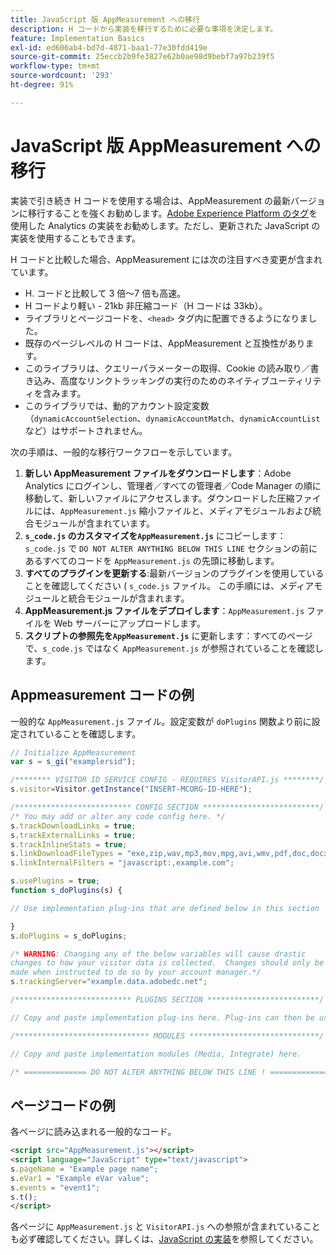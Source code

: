 ```yaml
---
title: JavaScript 版 AppMeasurement への移行
description: H コードから実装を移行するために必要な事項を決定します。
feature: Implementation Basics
exl-id: ed606ab4-bd7d-4871-baa1-77e30fdd419e
source-git-commit: 25eccb2b9fe3827e62b0ae98d9bebf7a97b239f5
workflow-type: tm+mt
source-wordcount: '293'
ht-degree: 91%

---
```


# JavaScript 版 AppMeasurement への移行

実装で引き続き H コードを使用する場合は、AppMeasurement の最新バージョンに移行することを強くお勧めします。[Adobe Experience Platform のタグ](../launch/overview.md)を使用した Analytics の実装をお勧めします。ただし、更新された JavaScript の実装を使用することもできます。

H コードと比較した場合、AppMeasurement には次の注目すべき変更が含まれています。

* H. コードと比較して 3 倍～7 倍も高速。
* H コードより軽い - 21kb 非圧縮コード（H コードは 33kb）。
* ライブラリとページコードを、`<head>` タグ内に配置できるようになりました。
* 既存のページレベルの H コードは、AppMeasurement と互換性があります。
* このライブラリは、クエリーパラメーターの取得、Cookie の読み取り／書き込み、高度なリンクトラッキングの実行のためのネイティブユーティリティを含みます。
* このライブラリでは、動的アカウント設定変数（`dynamicAccountSelection`、`dynamicAccountMatch`、`dynamicAccountList` など）はサポートされません。

次の手順は、一般的な移行ワークフローを示しています。

1. **新しい AppMeasurement ファイルをダウンロードします**：Adobe Analytics にログインし、管理者／すべての管理者／Code Manager の順に移動して、新しいファイルにアクセスします。ダウンロードした圧縮ファイルには、`AppMeasurement.js` 縮小ファイルと、メディアモジュールおよび統合モジュールが含まれています。
1. **`s_code.js` のカスタマイズを`AppMeasurement.js`** にコピーします：`s_code.js` で `DO NOT ALTER ANYTHING BELOW THIS LINE` セクションの前にあるすべてのコードを `AppMeasurement.js` の先頭に移動します。
1. **すべてのプラグインを更新する**:最新バージョンのプラグインを使用していることを確認してください ( `s_code.js` ファイル。 この手順には、メディアモジュールと統合モジュールが含まれます。
1. **AppMeasurement.js ファイルをデプロイします**：`AppMeasurement.js` ファイルを Web サーバーにアップロードします。
1. **スクリプトの参照先を`AppMeasurement.js`** に更新します：すべてのページで、`s_code.js` ではなく `AppMeasurement.js` が参照されていることを確認します。

## Appmeasurement コードの例

一般的な `AppMeasurement.js` ファイル。設定変数が `doPlugins` 関数より前に設定されていることを確認します。

```js
// Initialize AppMeasurement
var s = s_gi("examplersid");

/******** VISITOR ID SERVICE CONFIG - REQUIRES VisitorAPI.js ********/;
s.visitor=Visitor.getInstance("INSERT-MCORG-ID-HERE");

/************************** CONFIG SECTION **************************/;
/* You may add or alter any code config here. */
s.trackDownloadLinks = true;
s.trackExternalLinks = true;
s.trackInlineStats = true;
s.linkDownloadFileTypes = "exe,zip,wav,mp3,mov,mpg,avi,wmv,pdf,doc,docx,xls,xlsx,ppt,pptx";
s.linkInternalFilters = "javascript:,example.com";

s.usePlugins = true;
function s_doPlugins(s) {

// Use implementation plug-ins that are defined below in this section

}
s.doPlugins = s_doPlugins;

/* WARNING: Changing any of the below variables will cause drastic
changes to how your visitor data is collected.  Changes should only be
made when instructed to do so by your account manager.*/
s.trackingServer="example.data.adobedc.net";

/************************** PLUGINS SECTION *************************/

// Copy and paste implementation plug-ins here. Plug-ins can then be used in the s_doPlugins(s) function above

/****************************** MODULES *****************************/

// Copy and paste implementation modules (Media, Integrate) here.

/* ============== DO NOT ALTER ANYTHING BELOW THIS LINE ! ===============  */
```

## ページコードの例

各ページに読み込まれる一般的なコード。

```html
<script src="AppMeasurement.js"></script>
<script language="JavaScript" type="text/javascript">
s.pageName = "Example page name";
s.eVar1 = "Example eVar value";
s.events = "event1";
s.t();
</script>
```

各ページに `AppMeasurement.js` と `VisitorAPI.js` への参照が含まれていることも必ず確認してください。詳しくは、[JavaScript の実装](/help/implement/js/overview.md)を参照してください。
